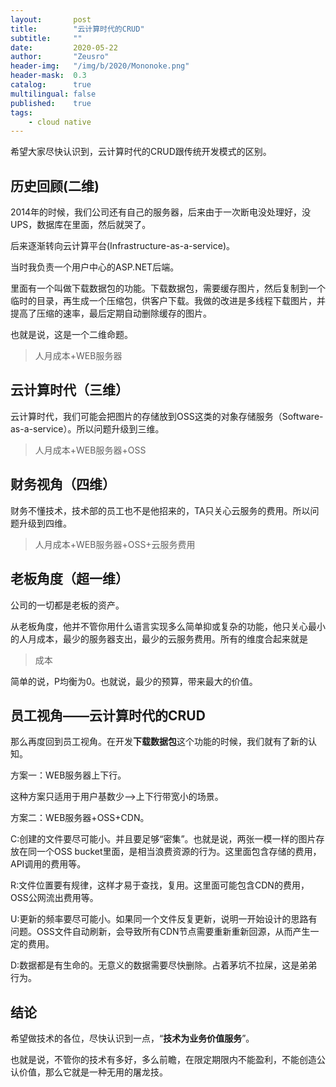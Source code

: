 ```yaml
---
layout:       post
title:        "云计算时代的CRUD"
subtitle:     ""
date:         2020-05-22
author:       "Zeusro"
header-img:   "/img/b/2020/Mononoke.png" 
header-mask:  0.3
catalog:      true
multilingual: false
published:    true
tags:
    - cloud native
---  
```


希望大家尽快认识到，云计算时代的CRUD跟传统开发模式的区别。

## 历史回顾(二维)

2014年的时候，我们公司还有自己的服务器，后来由于一次断电没处理好，没UPS，数据库在里面，然后就哭了。

后来逐渐转向云计算平台(Infrastructure-as-a-service)。

当时我负责一个用户中心的ASP.NET后端。

里面有一个叫做下载数据包的功能。下载数据包，需要缓存图片，然后复制到一个临时的目录，再生成一个压缩包，供客户下载。我做的改进是多线程下载图片，并提高了压缩的速率，最后定期自动删除缓存的图片。

也就是说，这是一个二维命题。

> 人月成本+WEB服务器

## 云计算时代（三维）

云计算时代，我们可能会把图片的存储放到OSS这类的对象存储服务（Software-as-a-service）。所以问题升级到三维。

> 人月成本+WEB服务器+OSS

## 财务视角（四维）

财务不懂技术，技术部的员工也不是他招来的，TA只关心云服务的费用。所以问题升级到四维。

> 人月成本+WEB服务器+OSS+云服务费用

## 老板角度（超一维）

公司的一切都是老板的资产。

从老板角度，他并不管你用什么语言实现多么简单抑或复杂的功能，他只关心最小的人月成本，最少的服务器支出，最少的云服务费用。所有的维度合起来就是

> 成本

简单的说，P均衡为0。也就说，最少的预算，带来最大的价值。

## 员工视角——云计算时代的CRUD

那么再度回到员工视角。在开发**下载数据包**这个功能的时候，我们就有了新的认知。

方案一：WEB服务器上下行。

这种方案只适用于用户基数少-->上下行带宽小的场景。

方案二：WEB服务器+OSS+CDN。

C:创建的文件要尽可能小。并且要足够“密集”。也就是说，两张一模一样的图片存放在同一个OSS bucket里面，是相当浪费资源的行为。这里面包含存储的费用，API调用的费用等。

R:文件位置要有规律，这样才易于查找，复用。这里面可能包含CDN的费用，OSS公网流出费用等。

U:更新的频率要尽可能小。如果同一个文件反复更新，说明一开始设计的思路有问题。OSS文件自动刷新，会导致所有CDN节点需要重新重新回源，从而产生一定的费用。

D:数据都是有生命的。无意义的数据需要尽快删除。占着茅坑不拉屎，这是弟弟行为。

## 结论

希望做技术的各位，尽快认识到一点，“**技术为业务价值服务**”。

也就是说，不管你的技术有多好，多么前瞻，在限定期限内不能盈利，不能创造公认价值，那么它就是一种无用的屠龙技。